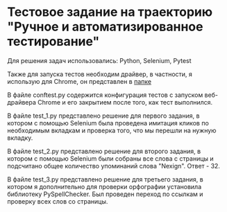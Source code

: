 # Тестовое задание на траекторию "Ручное и автоматизированное тестирование"

Для решения задач использовались: Python, Selenium, Pytest

Также для запуска тестов необходим драйвер, в частности, я использую для Chrome, он представлен в [папке](https://github.com/MarinaVasilevaIVT/nexign_test_exercise/edit/main/chromedriver) 

В файле conftest.py содержится конфигурация тестов с запуском веб-драйвера Chrome и его закрытием после того, как тест выполнился.

В файле test_1.py представлено решение для первого задания, в котором с помощью Selenium была проведена имитация кликов по необходимым вкладкам и проверка того, что мы перешли на нужную вкладку.

В файле test_2.py представлено решение для второго задания, в котором с помощью Selenium были собраны все слова с страницы и подсчитано общее количество упоминаний слова "Nexign". Ответ - 32. 

В файле test_3.py представлено решение для третьего задания, в котором я дополнительно для проверки орфографии установила библиотеку PySpellChecker. Был проведен переход по ссылкам и проверку всех слов со страницы.
